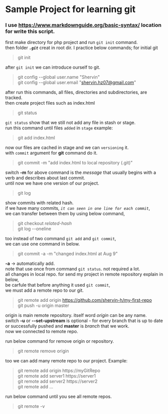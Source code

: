 # Sample Project for learning git
### I use https://www.markdownguide.org/basic-syntax/ location for write this script.  
first make directory for php project and run `git init` command.  
then folder **_`.git`_** creat in root dir.
I practice below commands;
for initial git
> git init

after `git init` we can introduce ourself to git.  
> git config --global user.name "Shervin"  
> git config --global user.email "shervin.hz07@gmail.com"

after run this commands, all files, directories and subdirectories, are tracked.  
then create project files such as index.html
> git status

`git status` show that we still not add any file in stash or stage.    
run this command until files `added` in `stage`
example:
> git add index.html

now our files are cached in stage and we can `versioning` it.  
with `commit` argument for **git** command do it.  
> git commit -m "add index.html to local repository (.git)"

switch **-m** for above command is the _message_ that usually begins with a verb
and describes about last commit.  
until now we have one version of our project.  
> git log

show commits with related hash.   
if we have many commits, _`it can seen in one line for each commit`_,  
we can transfer between them by using below command,  
> git checkout _related-hash_    
> git log --oneline  

too instead of two command `git add` and `git commit`,  
we can use one command in below.  
> git commit -a -m "changed index.html at Aug 9"  

**-a** -> automatically add.  
note that use once from command `git status`. not required a lot.  
all changes in local repo. for send my project in remote repository explain in below,  
be carfule that before anything it used `git commit`,  
we must add a remote repo to our git.  
> git remote add origin https://github.com/shervin-h/my-first-repo  
> git push -u origin master  

origin is main remote repository. itself word _origin_ can be any name.  
switch **-u** or **--set-upstream** is optional - for every branch that is up to date or successfully pushed and **master** is _branch_ that we work.  
now we connected to remote repo.

run below command for remove origin or repository.  
> git remote remove origin  

too we can add many remote repo to our project. Example:  
> git remote add origin https://myGitRepo  
> git remote add server1 https://server1  
> git remote add server2 https://server2  
> git remote add ...  

run below command until you see all remote repos.  
> git remote -v  



 
